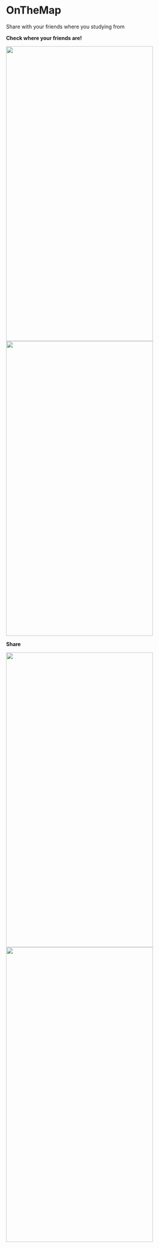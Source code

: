 # OnTheMap

Share with your friends where you studying from

**Check where your friends are!**

<img src="https://imgur.com/x5EyYAf.png" data-canonical-src="https://gyazo.com/eb5c5741b6a9a16c692170a41a49c858.png" width="400" height="800" />

<img src="https://imgur.com/eW8GYEu.png" data-canonical-src="https://gyazo.com/eb5c5741b6a9a16c692170a41a49c858.png" width="400" height="800" />

**Share**

<img src="https://imgur.com/d77PWnM.png" data-canonical-src="https://gyazo.com/eb5c5741b6a9a16c692170a41a49c858.png" width="400" height="800" />

<img src="https://imgur.com/RwQnABk.png" data-canonical-src="https://gyazo.com/eb5c5741b6a9a16c692170a41a49c858.png" width="400" height="800" />
